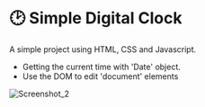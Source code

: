 # :clock2: Simple Digital Clock
A simple project using HTML, CSS and Javascript.
- Getting the current time with 'Date' object.
- Use the DOM to edit 'document' elements

![Screenshot_2](https://user-images.githubusercontent.com/77648440/183217712-240fad76-257d-4b1d-85d6-0ab178db50cc.png)
